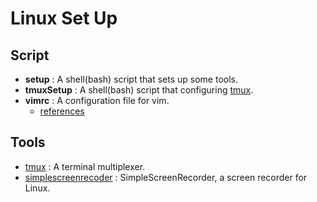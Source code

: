 # Linux Set Up

## Script
* **setup** : A shell(bash) script that sets up some tools.
* **tmuxSetup** : A shell(bash) script that configuring [tmux](https://github.com/tmux/tmux).
* **vimrc** : A configuration file for vim.
    * [references](https://magiclen.org/vimrc/)

## Tools
* [tmux](https://github.com/tmux/tmux) : A terminal multiplexer.
* [simplescreenrecoder](https://github.com/MaartenBaert/ssr) : SimpleScreenRecorder, a screen recorder for Linux.

